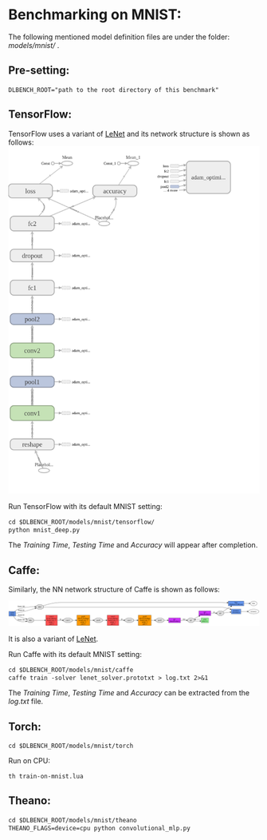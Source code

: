 # Benchmarking on MNIST:

The following mentioned model definition files are under the folder: *models/mnist/* .

## Pre-setting:

    DLBENCH_ROOT="path to the root directory of this benchmark"

## TensorFlow:

TensorFlow uses a variant of [LeNet](http://yann.lecun.com/exdb/lenet/) and its network structure is shown as follows:
![tensorflow-mnist-model](../models/mnist/tensorflow/tensorflow_default_network.png)

Run TensorFlow with its default MNIST setting:

    cd $DLBENCH_ROOT/models/mnist/tensorflow/
    python mnist_deep.py

The *Training Time*, *Testing Time* and *Accuracy* will appear after completion.
    
## Caffe:

Similarly, the NN network structure of Caffe is shown as follows:

![caffe-mnist-model](../models/mnist/caffe/lenet.png)

It is also a variant of [LeNet](http://yann.lecun.com/exdb/lenet/).

Run Caffe with its default MNIST setting:

    cd $DLBENCH_ROOT/models/mnist/caffe
    caffe train -solver lenet_solver.prototxt > log.txt 2>&1
    
The *Training Time*, *Testing Time* and *Accuracy* can be extracted from the *log.txt* file.

## Torch:

    cd $DLBENCH_ROOT/models/mnist/torch

Run on CPU:
    
    th train-on-mnist.lua
    
## Theano:

    cd $DLBENCH_ROOT/models/mnist/theano
    THEANO_FLAGS=device=cpu python convolutional_mlp.py